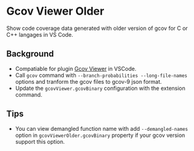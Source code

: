 # Gcov Viewer Older

Show code coverage data generated with older version of gcov for C or C++ langages in VS Code.

## Background
- Compatiable for plugin [Gcov Viewer](https://github.com/JacquesLucke/gcov-viewer) in VSCode.
- Call `gcov` command with `--branch-probabilities --long-file-names` options and tranform the gcov files to gcov-9 json format.
- Update the `gcovViewer.gcovBinary` configuration with the extension command.

## Tips
- You can view demangled function name with add `--demangled-names` option in `gcovViewerOlder.gcovBinary` property if your gcov version support this option.
